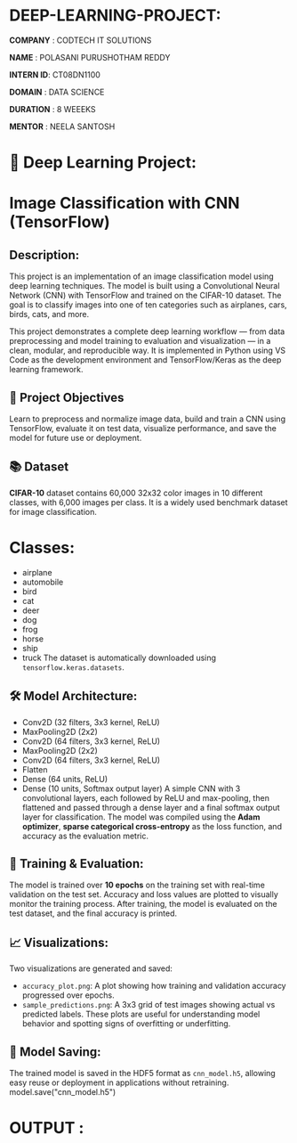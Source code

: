# DEEP-LEARNING-PROJECT:

**COMPANY**  : CODTECH IT SOLUTIONS

**NAME**     : POLASANI PURUSHOTHAM REDDY

**INTERN ID**: CT08DN1100

**DOMAIN**   : DATA SCIENCE

**DURATION** : 8 WEEEKS

**MENTOR**   : NEELA SANTOSH
# 🧠 Deep Learning Project: 

# Image Classification with CNN (TensorFlow)

## Description:

This project is an implementation of an image classification model using deep learning techniques. The model is built using a Convolutional Neural Network (CNN) with TensorFlow and trained on the CIFAR-10 dataset. The goal is to classify images into one of ten categories such as airplanes, cars, birds, cats, and more.

This project demonstrates a complete deep learning workflow — from data preprocessing and model training to evaluation and visualization — in a clean, modular, and reproducible way. It is implemented in Python using VS Code as the development environment and TensorFlow/Keras as the deep learning framework.



## 🎯 Project Objectives
Learn to preprocess and normalize image data, build and train a CNN using TensorFlow, evaluate it on test data, visualize performance, and save the model for future use or deployment.

## 📚 Dataset

 **CIFAR-10** dataset  contains 60,000 32x32 color images in 10 different classes, with 6,000 images per class. It is a widely used benchmark dataset for image classification.
#  Classes:
- airplane
- automobile
- bird
- cat
- deer
- dog
- frog
- horse
- ship
- truck
The dataset is automatically downloaded using `tensorflow.keras.datasets`.
## 🛠️ Model Architecture:
- Conv2D (32 filters, 3x3 kernel, ReLU)
- MaxPooling2D (2x2)
- Conv2D (64 filters, 3x3 kernel, ReLU)
- MaxPooling2D (2x2)
- Conv2D (64 filters, 3x3 kernel, ReLU)
- Flatten
- Dense (64 units, ReLU)
- Dense (10 units, Softmax output layer)
A simple CNN with 3 convolutional layers, each followed by ReLU and max-pooling, then flattened and passed through a dense layer and a final softmax output layer for classification.
The model was compiled using the **Adam optimizer**, **sparse categorical cross-entropy** as the loss function, and accuracy as the evaluation metric.

## 🧪 Training & Evaluation:

The model is trained over **10 epochs** on the training set with real-time validation on the test set. Accuracy and loss values are plotted to visually monitor the training process. After training, the model is evaluated on the test dataset, and the final accuracy is printed.


## 📈 Visualizations:

Two visualizations are generated and saved:
- `accuracy_plot.png`: A plot showing how training and validation accuracy progressed over epochs.
- `sample_predictions.png`: A 3x3 grid of test images showing actual vs predicted labels.
These plots are useful for understanding model behavior and spotting signs of overfitting or underfitting.

## 💾 Model Saving:
The trained model is saved in the HDF5 format as `cnn_model.h5`, allowing easy reuse or deployment in applications without retraining.
model.save("cnn_model.h5")

# OUTPUT :



